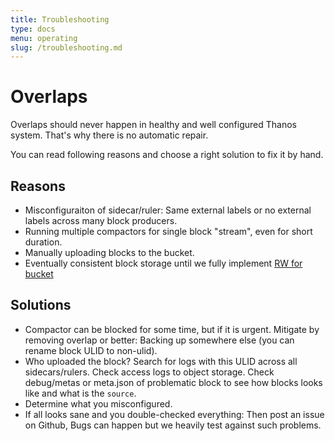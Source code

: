 ```yaml
---
title: Troubleshooting
type: docs
menu: operating
slug: /troubleshooting.md
---
```


# Overlaps

Overlaps should never happen in healthy and well configured Thanos system. That's why there is no automatic repair.

You can read following reasons and choose a right solution to fix it by hand.

## Reasons

- Misconfiguraiton of sidecar/ruler: Same external labels or no external labels across many block producers.
- Running multiple compactors for single block "stream", even for short duration.
- Manually uploading blocks to the bucket.
- Eventually consistent block storage until we fully implement [RW for bucket](https://thanos.io/proposals/201901-read-write-operations-bucket.md)

## Solutions

- Compactor can be blocked for some time, but if it is urgent. Mitigate by removing overlap or better: Backing up somewhere else (you can rename block ULID to non-ulid).
- Who uploaded the block? Search for logs with this ULID across all sidecars/rulers. Check access logs to object storage. Check debug/metas or meta.json of problematic block to see how blocks looks like and what is the `source`.
- Determine what you misconfigured.
- If all looks sane and you double-checked everything: Then post an issue on Github, Bugs can happen but we heavily test against such problems.
